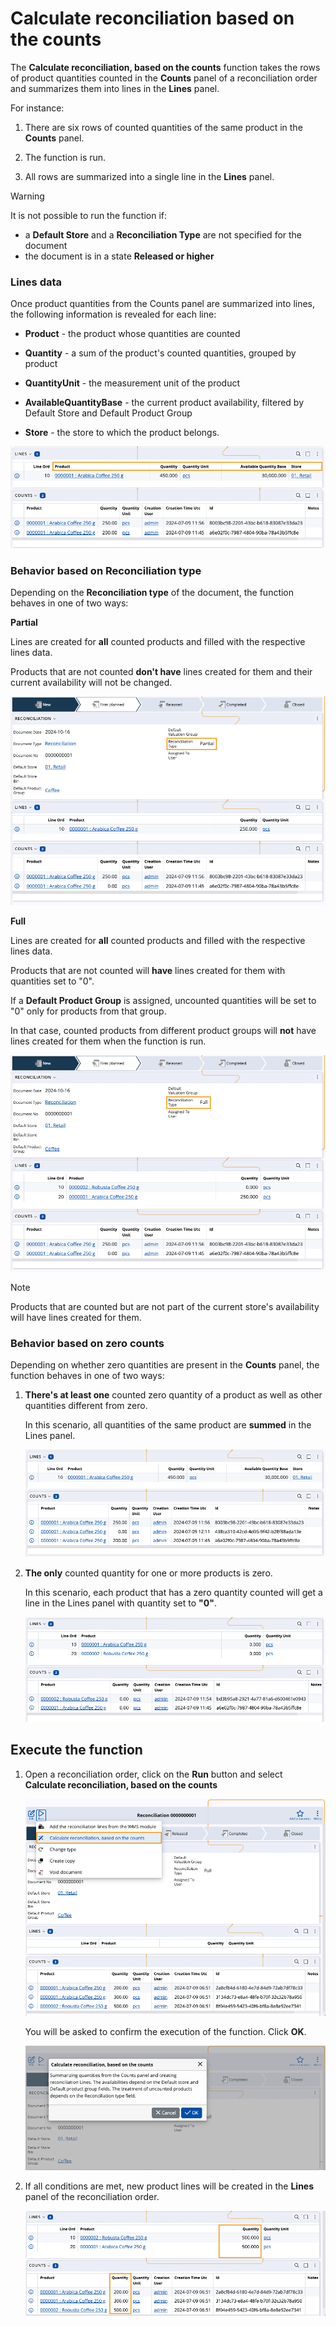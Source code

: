 # Calculate reconciliation based on the counts

The **Calculate reconciliation, based on the counts** function takes the rows of product quantities counted in the **Counts** panel of a reconciliation order and summarizes them into lines in the **Lines** panel.

For instance: 

1. There are six rows of counted quantities of the same product in the **Counts** panel.

2. The function is run. 

3. All rows are summarized into a single line in the **Lines** panel.

> [!WARNING]
> It is not possible to run the function if: <br>
> * a **Default Store** and a **Reconciliation Type** are not specified for the document
> * the document is in a state **Released or higher** <br>

### Lines data

Once product quantities from the Counts panel are summarized into lines, the following information is revealed for each line:

* **Product** - the product whose quantities are counted

* **Quantity** - a sum of the product's counted quantities, grouped by product

* **QuantityUnit** - the measurement unit of the product

* **AvailableQuantityBase** - the current product availability, filtered by Default Store and Default Product Group 

* **Store** - the store to which the product belongs.

![pictures](pictures/linedata.png)

### Behavior based on Reconciliation type

Depending on the **Reconciliation type** of the document, the function behaves in one of two ways:

**Partial** 

Lines are created for **all** counted products and filled with the respective lines data.

Products that are not counted **don't have** lines created for them and their current availability will not be changed.

![pictures](pictures/partial_reconc.png)
  
**Full**

Lines are created for **all** counted products and filled with the respective lines data.

Products that are not counted will **have** lines created for them with quantities set to "0".

If a **Default Product Group** is assigned, uncounted quantities will be set to "0" only for products from that group.

In that case, counted products from different product groups will **not** have lines created for them when the function is run.

![pictures](pictures/full_reconc.png)

> [!NOTE]
> Products that are counted but are not part of the current store's availability will have lines created for them.

### Behavior based on zero counts

Depending on whether zero quantities are present in the **Counts** panel, the function behaves in one of two ways:

1. **There's at least one** counted zero quantity of a product as well as other quantities different from zero.

   In this scenario, all quantities of the same product are **summed** in the Lines panel.

   ![pictures](pictures/zero_other.png)
  
2. **The only** counted quantity for one or more products is zero.

   In this scenario, each product that has a zero quantity counted will get a line in the Lines panel with quantity set to **"0"**.

   ![pictures](pictures/zero_only.png)

## Execute the function

1. Open a reconciliation order, click on the **Run** button and select **Calculate reconciliation, based on the counts**

   ![pictures](pictures/function_execs.png)

   You will be asked to confirm the execution of the function. Click **OK**.

   ![pictures](pictures/function_warnings.png)

2. If all conditions are met, new product lines will be created in the **Lines** panel of the reconciliation order.

   ![pictures](pictures/summed_quantities.png)


   
